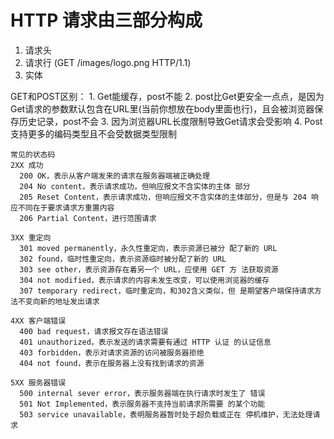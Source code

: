 # HTTP 请求由三部分构成
  1. 请求头
  2. 请求行 (GET /images/logo.png HTTP/1.1)
  3. 实体

  GET和POST区别：
    1. Get能缓存，post不能
    2. post比Get更安全一点点，是因为Get请求的参数默认包含在URL里(当前你想放在body里面也行)，且会被浏览器保存历史记录，post不会
    3. 因为浏览器URL长度限制导致Get请求会受影响
    4. Post支持更多的编码类型且不会受数据类型限制

    常见的状态码
    2XX 成功
      200 OK，表示从客户端发来的请求在服务器端被正确处理 
      204 No content，表示请求成功，但响应报文不含实体的主体 部分
      205 Reset Content，表示请求成功，但响应报文不含实体的主体部分，但是与 204 响应不同在于要求请求方重置内容 
      206 Partial Content，进行范围请求

    3XX 重定向
      301 moved permanently，永久性重定向，表示资源已被分 配了新的 URL
      302 found，临时性重定向，表示资源临时被分配了新的 URL 
      303 see other，表示资源存在着另一个 URL，应使用 GET 方 法获取资源
      304 not modified，表示请求的内容未发生改变，可以使用浏览器的缓存
      307 temporary redirect，临时重定向，和302含义类似，但 是期望客户端保持请求方法不变向新的地址发出请求

    4XX 客户端错误
      400 bad request，请求报文存在语法错误
      401 unauthorized，表示发送的请求需要有通过 HTTP 认证 的认证信息
      403 forbidden，表示对请求资源的访问被服务器拒绝
      404 not found，表示在服务器上没有找到请求的资源

    5XX 服务器错误
      500 internal sever error，表示服务器端在执行请求时发生了 错误
      501 Not Implemented，表示服务器不支持当前请求所需要 的某个功能
      503 service unavailable，表明服务器暂时处于超负载或正在 停机维护，无法处理请求
